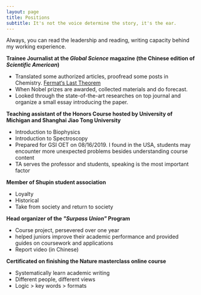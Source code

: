 ```yaml
---
layout: page
title: Positions
subtitle: It's not the voice determine the story, it's the ear. 
---
```


Always, you can read the leadership and reading, writing capacity behind my working experience.  

**Trainee Journalist at the *Global Science* magazine (the Chinese edition of *Scientific American*)**
* Translated some authorized articles, proofread some posts in Chemistry. [Fermat‘s Last Theorem](<https://planetpolly.github.io/2019-01-27-Fermat-s-last-theorem/>)
* When Nobel prizes are awarded, collected materials and do forecast.
* Looked through the state-of-the-art researches on top journal and organize a small essay introducing the paper. 


**Teaching assistant of the Honors Course hosted by University of Michigan and Shanghai Jiao Tong University**

* Introduction to Biophysics
* Introduction to Spectroscopy
* Prepared for GSI OET on 08/16/2019. I found in the USA, students may encounter more  unexpected problems besides understanding course content
* TA serves the professor and students, speaking is the most important factor


**Member of Shupin student association**

* Loyalty
* Historical
* Take from society and return to society

**Head organizer of the *"Surpass Union"* Program**

* Course project, persevered over one year
* helped juniors improve their academic performance and provided guides on coursework and applications
* Report video (in Chinese)

**Certificated on finishing the Nature masterclass online course**

* Systematically learn academic writing
* Different people, different views
* Logic > key words > formats



